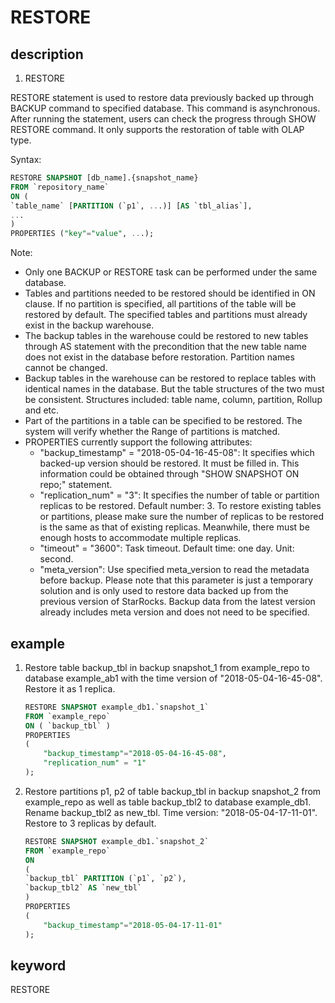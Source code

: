 # RESTORE

## description

1. RESTORE

  RESTORE statement is used to restore data previously backed up through BACKUP command to specified database. This command is asynchronous. After running the statement, users can check the progress through SHOW RESTORE command. It only supports the restoration of table with OLAP type.

Syntax:

```sql
RESTORE SNAPSHOT [db_name].{snapshot_name}
FROM `repository_name`
ON (
`table_name` [PARTITION (`p1`, ...)] [AS `tbl_alias`],
...
)
PROPERTIES ("key"="value", ...);
```

Note:

- Only one BACKUP or RESTORE task can be performed under the same database.
- Tables and partitions needed to be restored should be identified in ON clause. If no partition is specified, all partitions of the table will be restored by default. The specified tables and partitions must already exist in the backup warehouse.
- The backup tables in the warehouse could be restored to new tables through AS statement with the precondition that the new table name does not exist in the database before restoration. Partition names cannot be changed.
- Backup tables in the warehouse can be restored to replace tables with identical names in the database. But the table structures of the two must be consistent. Structures included: table name, column, partition, Rollup and etc.
- Part of the partitions in a table can be specified to be restored. The system will verify whether the Range of partitions is matched.
- PROPERTIES currently support the following attributes:
  - "backup_timestamp" = "2018-05-04-16-45-08": It specifies which backed-up version should be restored. It must be filled in. This information could be obtained through "SHOW SNAPSHOT ON repo;" statement.  
  - "replication_num" = "3": It specifies the number of table or partition replicas to be restored. Default number: 3. To restore existing tables or partitions, please make sure the number of replicas to be restored is the same as that of existing replicas.  Meanwhile, there must be enough hosts to accommodate multiple replicas.
  - "timeout" = "3600": Task timeout. Default time: one day. Unit: second.
  - "meta_version": Use specified meta_version to read the metadata before backup. Please note that this parameter is just a temporary solution and is only used to restore data backed up from the previous version of StarRocks. Backup data from the latest version already includes meta version and does not need to be specified.

## example

1. Restore table backup_tbl in backup snapshot_1 from example_repo to database example_ab1 with the time version of "2018-05-04-16-45-08". Restore it as 1 replica.

    ```sql
    RESTORE SNAPSHOT example_db1.`snapshot_1`
    FROM `example_repo`
    ON ( `backup_tbl` )
    PROPERTIES
    (
        "backup_timestamp"="2018-05-04-16-45-08",
        "replication_num" = "1"
    );
    ````

2. Restore partitions p1, p2 of table backup_tbl in backup snapshot_2 from example_repo as well as table backup_tbl2 to database example_db1. Rename backup_tbl2 as new_tbl. Time version: "2018-05-04-17-11-01". Restore to 3 replicas by default.  

    ```sql
    RESTORE SNAPSHOT example_db1.`snapshot_2`
    FROM `example_repo`
    ON
    (
    `backup_tbl` PARTITION (`p1`, `p2`),
    `backup_tbl2` AS `new_tbl`
    )
    PROPERTIES
    (
        "backup_timestamp"="2018-05-04-17-11-01"
    );
    ```

## keyword

RESTORE

